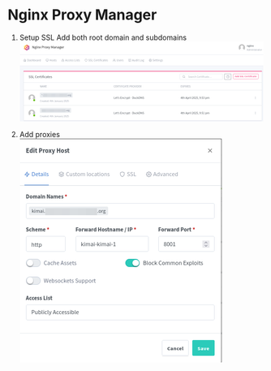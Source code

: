 # Nginx Proxy Manager

1. Setup SSL
Add both root domain and subdomains
    ![NGX SSL](./doc/npm-ssl.png)

2. Add proxies
    ![NGX Proxy](./doc/npm-proxy.png)
